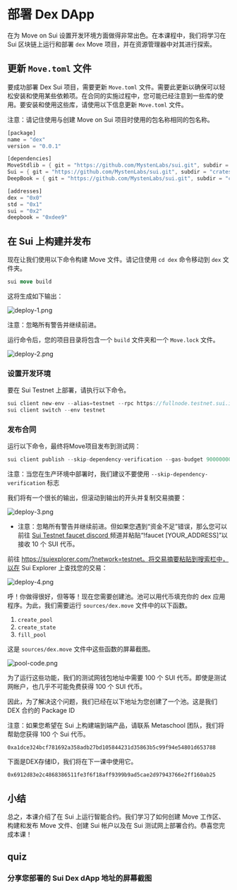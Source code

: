 # 部署 Dex DApp

在为 Move on Sui 设置开发环境方面做得非常出色。在本课程中，我们将学习在 Sui 区块链上运行和部署 `dex` Move 项目，并在资源管理器中对其进行探索。

##  更新 `Move.toml` 文件

要成功部署 Dex Sui 项目，需要更新 `Move.toml` 文件。需要此更新以确保可以轻松安装和使用某些依赖项。在合同的实施过程中，您可能已经注意到一些库的使用。要安装和使用这些库，请使用以下信息更新 `Move.toml` 文件。

注意：请记住使用与创建 Move on Sui 项目时使用的包名称相同的包名称。

```rust
[package]
name = "dex"
version = "0.0.1"

[dependencies]
MoveStdlib = { git = "https://github.com/MystenLabs/sui.git", subdir = "crates/sui-framework/packages/move-stdlib", rev = "testnet-v1.14.0" }
Sui = { git = "https://github.com/MystenLabs/sui.git", subdir = "crates/sui-framework/packages/sui-framework", rev = "testnet-v1.14.0" }
DeepBook = { git = "https://github.com/MystenLabs/sui.git", subdir = "crates/sui-framework/packages/deepbook", rev = "testnet-v1.14.0" }

[addresses]
dex = "0x0"
std = "0x1"
sui = "0x2"
deepbook = "0xdee9"
```

## 在 Sui 上构建并发布

现在让我们使用以下命令构建 Move 文件。请记住使用 `cd dex` 命令移动到 `dex` 文件夹。

```rust
sui move build
```

这将生成如下输出：

![deploy-1.png](https://github.com/0xmetaschool/Learning-Projects/blob/ba2ce8dea0997931621928704f03f1a8483ecc0d/Build%20the%20Token%20Dex%20DApp/4.%20Deploy%20the%20DApp/assets/deploy-1.png?raw=true)

注意：忽略所有警告并继续前进。

运行命令后，您的项目目录将包含一个 `build` 文件夹和一个 `Move.lock` 文件。

![deploy-2.png](https://github.com/0xmetaschool/Learning-Projects/blob/ba2ce8dea0997931621928704f03f1a8483ecc0d/Build%20the%20Token%20Dex%20DApp/4.%20Deploy%20the%20DApp/assets/deploy-2.png?raw=true)

### 设置开发环境

要在 Sui Testnet 上部署，请执行以下命令。

```rust
sui client new-env --alias=testnet --rpc https://fullnode.testnet.sui.io:443
sui client switch --env testnet
```

###  发布合同

运行以下命令，最终将Move项目发布到测试网：

```rust
sui client publish --skip-dependency-verification --gas-budget 90000000
```

注意：当您在生产环境中部署时，我们建议不要使用 `--skip-dependency-verification` 标志

我们将有一个很长的输出，但滚动到输出的开头并复制交易摘要：

![deploy-3.png](https://github.com/0xmetaschool/Learning-Projects/blob/ba2ce8dea0997931621928704f03f1a8483ecc0d/Build%20the%20Token%20Dex%20DApp/4.%20Deploy%20the%20DApp/assets/deploy-3.png?raw=true)

- 注意：忽略所有警告并继续前进。但如果您遇到“资金不足”错误，那么您可以前往 [Sui Testnet faucet discord ](https://discord.com/channels/916379725201563759/1037811694564560966) 频道并粘贴“!faucet [YOUR_ADDRESS]”以接收 10 个 SUI 代币。

前往 https://suiexplorer.com/?network=testnet。将交易摘要粘贴到搜索栏中，以在 Sui Explorer 上查找您的交易：

![deploy-4.png](https://github.com/0xmetaschool/Learning-Projects/blob/ba2ce8dea0997931621928704f03f1a8483ecc0d/Build%20the%20Token%20Dex%20DApp/4.%20Deploy%20the%20DApp/assets/deploy-4.png?raw=true)

呼！你做得很好，但等等！现在您需要创建池。池可以用代币填充你的 dex 应用程序。为此，我们需要运行 `sources/dex.move` 文件中的以下函数。

1. `create_pool`
2. `create_state`
3. `fill_pool`

这是 `sources/dex.move` 文件中这些函数的屏幕截图。

![pool-code.png](https://github.com/0xmetaschool/Learning-Projects/blob/ba2ce8dea0997931621928704f03f1a8483ecc0d/Build%20the%20Token%20Dex%20DApp/4.%20Deploy%20the%20DApp/assets/pool-code.png?raw=true)

为了运行这些功能，我们的测试网钱包地址中需要 100 个 SUI 代币。即使是测试网帐户，也几乎不可能免费获得 100 个 SUI 代币。

因此，为了解决这个问题，我们已经在以下地址为您创建了一个池。这是我们 DEX 合约的 Package ID

注意：如果您希望在 Sui 上构建端到端产品，请联系 Metaschool 团队，我们将帮助您获得 100 个 Sui 代币。

```dns
0xa1dce324bcf781692a358adb27bd105844231d35863b5c99f94e54801d653788
```

下面是DEX存储ID，我们将在下一课中使用它。

```x86asm
0x6912d83e2c4868386511fe3f6f18aff9399b9ad5cae2d97943766e2ff160ab25
```

## 小结

总之，本课介绍了在 Sui 上运行智能合约。我们学习了如何创建 Move 工作区、构建和发布 Move 文件、创建 Sui 帐户以及在 Sui 测试网上部署合约。恭喜您完成本课！

## quiz

### 分享您部署的 Sui Dex dApp 地址的屏幕截图